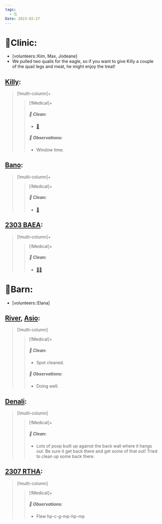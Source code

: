 ```yaml
---
tags:
  - 🗒️
Date: 2023-02-27
---
```


# 🏥Clinic:
- [volunteers::Kim, Max, Jodeane]
- We pulled two quails for the eagle, so if you want to give Killy a couple of the quail legs and meat, he might enjoy the treat!

## [Killy](../RARE%20Birds/Ed%20Birds/Killy.md):
> [!multi-column]+
>
>> [!Medical]+
>>##### 🫧 Clean:
>> - [🧽](../Admin/Codes/Scrubbed%20cage.md)
>>
>> ##### 🔭 Observations:
>> - Window time.

## [Bano](../RARE%20Birds/Ed%20Birds/Bano.md):
> [!multi-column]+
>
>> [!Medical]+
>>##### 🫧 Clean:
>> - [🧽](../Admin/Codes/Scrubbed%20cage.md)

## [2303 BAEA](../RARE%20Birds/2303%20BAEA.md):
> [!multi-column]+
>
>> [!Medical]+
>>##### 🫧 Clean:
>> - [🧼➗](../Admin/Codes/Cleaned%20with%20divider.md)

# 🏡Barn:
- [volunteers::Elana]

## [River](../RARE%20Birds/Ed%20Birds/River.md), [Asio](../RARE%20Birds/Ed%20Birds/Asio.md):
> [!multi-column]
>
>> [!Medical]+
>>##### 🫧 Clean:
>>- Spot cleaned.
>>
>> ##### 🔭 Observations:
>> - Doing well.

## [Denali](../RARE%20Birds/Ed%20Birds/Denali.md):
> [!multi-column]
>
>> [!Medical]+
>>##### 🫧 Clean:
>>- Lots of poop built up against the back wall where it hangs out. Be sure it get back there and get some of that out! Tried to clean up some back there.

## [2307 RTHA](../RARE%20Birds/2307%20RTHA.md):
> [!multi-column]
>
>> [!Medical]+
>> ##### 🔭 Observations:
>> - Flew hp-c-g-mp-hp-mp


